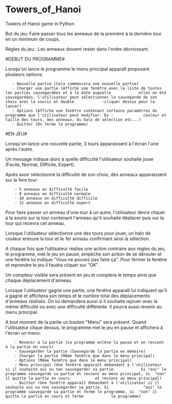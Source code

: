 Towers_of_Hanoi
===============

Towers of Hanoi game in Python


But du jeu: Faire passer tous les anneaux de la première à la dernière tour en un minimum de coups.

Règles du jeu : Les anneaux doivent rester dans l'ordre décroissant.


#DEBUT DU PROGRAMME#

Lorsqu'on lance le programme le menu principal apparaît proposant plusieurs options:

       - Nouvelle partie (Cela commencera une nouvelle partie)
       - Charger une partie (Affiche une fenêtre avec la liste de toutes les parties sauvegardées et à la date auquelle            elles on été sauvegardées, l'utilisateur peut sélectionner la sauvegarde de son choix avec la souris et double            -cliquer dessus pour la lancer)
       - Options (Affiche une fenêtre contenant certains paramètres du programme que l'utilisateur peut modifier. Ex :             couleur et taille des tours, des anneaux, du halo de sélection etc...)
       - Quitter (On ferme le programme)

#EN JEU#

Lorsqu'on lance une nouvelle partie, 3 tours apparaissent à l'écran l'une après l'autre.

Un message indique alors à quelle difficulté l'utilisateur souhaite jouer (Facile, Normal, Difficile, Expert).

Après avoir sélectionné la difficulté de son choix, des anneaux apparaissent sur la 1ere tour:

        - 5 anneaux en difficulté facile
        - 8 anneaux en difficulté normale
        - 10 anneaux en difficulté difficile
        - 12 anneaux en difficulté expert

Pour faire passer un anneau d'une tour à un autre, l'utilisateur devra cliquer à la souris sur la tour contenant l'anneau qu'il souhaite déplacer puis sur la tour qui recevra cet anneau.

Lorsque l'utilisateur sélectionne une des tours pour jouer, un halo de couleur entoure la tour et le 1er anneau confirmant ainsi la sélection.

A chaque fois que l’utilisateur réalise une action contraire aux règles du jeu, le programme, met le jeu en pause, empêche son action de se dérouler et une fenêtre lui indique "Vous ne pouvez pas faire ça". Pour fermer la fenêtre et reprendre le jeu il faudra cliquer sur "OK".

Un compteur visible sera présent en jeu et comptera le temps ainsi que chaque déplacement d'anneau.

Lorsque l'utilisateur gagne une partie, une fenêtre apparaît lui indiquant qu'il a gagné et affichera son temps et le nombre total des déplacements d'anneaux réalisés. On lui demandera aussi si il souhaite rejouer avec la même difficulté ou avec une difficulté différente. Il pourra aussi revenir au menu principal.

A tout moment de la partie un bouton "Menu" sera présent. Quand l'utilisateur clique dessus, le programme met le jeu en pause et affichera à l'écran un menu:

        - Revenir à la partie (Le programme enlève la pause et on revient à la partie en cours)
        - Sauvegarder la partie (Sauvegarde la partie en mémoire)
        - Charger la partie (Même fenêtre que dans le menu principal)
        - Options (Même fenêtre que dans le menu principal)
        - Menu principal (Une fenêtre apparaît demandant à l'utilisateur si il souhaite oui ou non sauvegarder sa partie.           Si "oui" le programme sauvegarde sa partie et reviens au menu principal, si  "non" il quitte la partie en cours           et reviens au menu principal)
        - Quitter (Une fenêtre apparaît demandant à l'utilisateur si il souhaite oui ou non sauvegarder sa partie. Si               "oui" le programme sauvegarde sa partie et ferme le programme, si  "non" il quitte la partie en cours et ferme            le programme)
